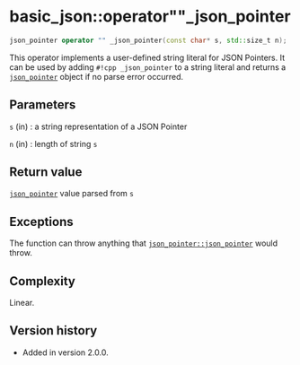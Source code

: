 # basic_json::operator""_json_pointer

```cpp
json_pointer operator "" _json_pointer(const char* s, std::size_t n);
```

This operator implements a user-defined string literal for JSON Pointers. It can be used by adding `#!cpp _json_pointer`
to a string literal and returns a [`json_pointer`](../json_pointer.md) object if no parse error occurred.

## Parameters

`s` (in)
:   a string representation of a JSON Pointer

`n` (in)
:   length of string `s`

## Return value

[`json_pointer`](../json_pointer.md) value parsed from `s`

## Exceptions

The function can throw anything that [`json_pointer::json_pointer`](../json_pointer.md) would throw.

## Complexity

Linear.

## Version history

- Added in version 2.0.0.
